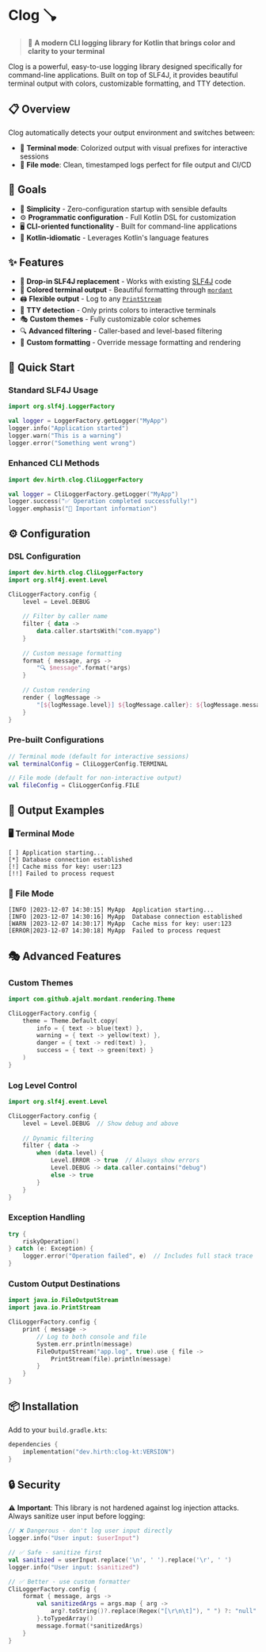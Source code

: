 Clog 🪠
=======

> 🚀 **A modern CLI logging library for Kotlin that brings color and clarity to your terminal**

Clog is a powerful, easy-to-use logging library designed specifically for command-line applications. Built on top of SLF4J, it provides beautiful terminal output with colors, customizable formatting, and TTY detection.

## 📋 Overview

Clog automatically detects your output environment and switches between:
- 🎨 **Terminal mode**: Colorized output with visual prefixes for interactive sessions
- 📄 **File mode**: Clean, timestamped logs perfect for file output and CI/CD

## 🎯 Goals

- 🎯 **Simplicity** - Zero-configuration startup with sensible defaults
- ⚙️ **Programmatic configuration** - Full Kotlin DSL for customization
- 🖥️ **CLI-oriented functionality** - Built for command-line applications
- 🦾 **Kotlin-idiomatic** - Leverages Kotlin's language features

## ✨ Features

- 🔧 **Drop-in SLF4J replacement** - Works with existing [SLF4J](https://www.slf4j.org/) code
- 🎨 **Colored terminal output** - Beautiful formatting through [`mordant`](https://github.com/ajalt/mordant)
- 🖨️ **Flexible output** - Log to any [`PrintStream`](https://docs.oracle.com/en/java/javase/24/docs/api/java.base/java/io/PrintStream.html)
- 🤖 **TTY detection** - Only prints colors to interactive terminals
- 🎭 **Custom themes** - Fully customizable color schemes
- 🔍 **Advanced filtering** - Caller-based and level-based filtering
- 📝 **Custom formatting** - Override message formatting and rendering

## 🚀 Quick Start

### Standard SLF4J Usage

```kotlin
import org.slf4j.LoggerFactory

val logger = LoggerFactory.getLogger("MyApp")
logger.info("Application started")
logger.warn("This is a warning")
logger.error("Something went wrong")
```

### Enhanced CLI Methods

```kotlin
import dev.hirth.clog.CliLoggerFactory

val logger = CliLoggerFactory.getLogger("MyApp")
logger.success("✅ Operation completed successfully!")
logger.emphasis("📢 Important information")
```

## ⚙️ Configuration

### DSL Configuration

```kotlin
import dev.hirth.clog.CliLoggerFactory
import org.slf4j.event.Level

CliLoggerFactory.config {
    level = Level.DEBUG
    
    // Filter by caller name
    filter { data -> 
        data.caller.startsWith("com.myapp") 
    }
    
    // Custom message formatting
    format { message, args ->
        "🔍 $message".format(*args)
    }
    
    // Custom rendering
    render { logMessage ->
        "[${logMessage.level}] ${logMessage.caller}: ${logMessage.message}"
    }
}
```

### Pre-built Configurations

```kotlin
// Terminal mode (default for interactive sessions)
val terminalConfig = CliLoggerConfig.TERMINAL

// File mode (default for non-interactive output)
val fileConfig = CliLoggerConfig.FILE
```

## 🎨 Output Examples

### 🖥️ Terminal Mode
```
[ ] Application starting...
[*] Database connection established
[!] Cache miss for key: user:123
[!!] Failed to process request
```

### 📄 File Mode
```
[INFO |2023-12-07 14:30:15] MyApp  Application starting...
[INFO |2023-12-07 14:30:16] MyApp  Database connection established  
[WARN |2023-12-07 14:30:17] MyApp  Cache miss for key: user:123
[ERROR|2023-12-07 14:30:18] MyApp  Failed to process request
```

## 🎭 Advanced Features

### Custom Themes

```kotlin
import com.github.ajalt.mordant.rendering.Theme

CliLoggerFactory.config {
    theme = Theme.Default.copy(
        info = { text -> blue(text) },
        warning = { text -> yellow(text) },
        danger = { text -> red(text) },
        success = { text -> green(text) }
    )
}
```

### Log Level Control

```kotlin
import org.slf4j.event.Level

CliLoggerFactory.config {
    level = Level.DEBUG  // Show debug and above
    
    // Dynamic filtering
    filter { data ->
        when (data.level) {
            Level.ERROR -> true  // Always show errors
            Level.DEBUG -> data.caller.contains("debug")
            else -> true
        }
    }
}
```

### Exception Handling

```kotlin
try {
    riskyOperation()
} catch (e: Exception) {
    logger.error("Operation failed", e)  // Includes full stack trace
}
```

### Custom Output Destinations

```kotlin
import java.io.FileOutputStream
import java.io.PrintStream

CliLoggerFactory.config {
    print { message ->
        // Log to both console and file
        System.err.println(message)
        FileOutputStream("app.log", true).use { file ->
            PrintStream(file).println(message)
        }
    }
}
```

## 📦 Installation

Add to your `build.gradle.kts`:

```kotlin
dependencies {
    implementation("dev.hirth:clog-kt:VERSION")
}
```

## 🔒 Security

⚠️ **Important**: This library is not hardened against log injection attacks. Always sanitize user input before logging:

```kotlin
// ❌ Dangerous - don't log user input directly
logger.info("User input: $userInput")

// ✅ Safe - sanitize first
val sanitized = userInput.replace('\n', ' ').replace('\r', ' ')
logger.info("User input: $sanitized")

// ✅ Better - use custom formatter
CliLoggerFactory.config {
    format { message, args ->
        val sanitizedArgs = args.map { arg ->
            arg?.toString()?.replace(Regex("[\r\n\t]"), " ") ?: "null"
        }.toTypedArray()
        message.format(*sanitizedArgs)
    }
}
```

